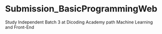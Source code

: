 # Submission_BasicProgrammingWeb
Study Independent Batch 3 at Dicoding Academy path Machine Learning and Front-End
